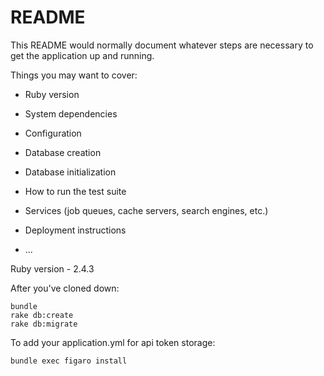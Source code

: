 # README

This README would normally document whatever steps are necessary to get the
application up and running.

Things you may want to cover:

* Ruby version

* System dependencies

* Configuration

* Database creation

* Database initialization

* How to run the test suite

* Services (job queues, cache servers, search engines, etc.)

* Deployment instructions

* ...


Ruby version - 2.4.3


After you've cloned down:

```
bundle
rake db:create
rake db:migrate
```

To add your application.yml for api token storage:
```
bundle exec figaro install
```
